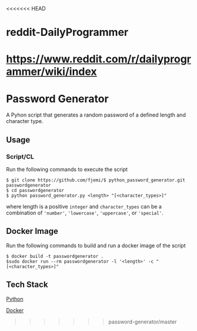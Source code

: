 <<<<<<< HEAD
# reddit-DailyProgrammer

https://www.reddit.com/r/dailyprogrammer/wiki/index
=======
# Password Generator
A Pyhon script that generates a random password of a defined length and 
character type.


## Usage
### Script/CL
Run the following commands to execute the script
```
$ git clone https://github.com/fjemi/$ python_password_generator.git 
passwordgenerator
$ cd passwordgenerator
$ python password_generator.py <length> "[<character_types>]"
```
where length is a positive ```integer``` and ```character_types``` can be a 
combination of ```'number'```, ```'lowercase'```, ```'uppercase'```, or 
```'special'```.

## Docker Image
Run the following commands to build and run a docker image of the script
```
$ docker build -t passwordgenerator .
$sudo docker run --rm passwordgenerator -l '<length>' -c "[<character_types>]"
```


## Tech Stack
[Python](https://pyhon.org)

[Docker](https://docker.com)
>>>>>>> password-generator/master
